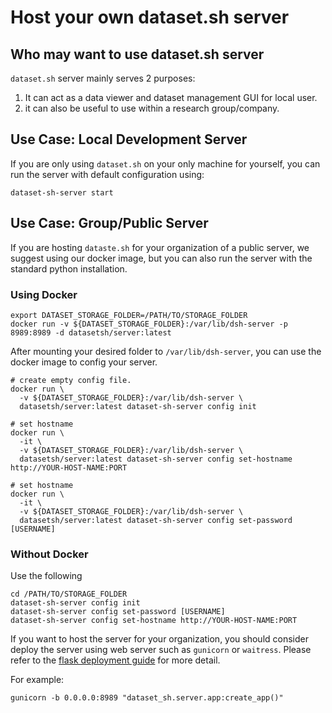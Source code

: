 # Host your own dataset.sh server

## Who may want to use dataset.sh server

`dataset.sh` server mainly serves 2 purposes:

1. It can act as a data viewer and dataset management GUI for local user.
2. it can also be useful to use within a research group/company.

## Use Case: Local Development Server

If you are only using `dataset.sh` on your only machine for yourself, you can run the server with default configuration
using:

```shell
dataset-sh-server start
```

## Use Case: Group/Public Server

If you are hosting `dataste.sh` for your organization of a public server, we suggest using our docker image, but you can
also run the server with the standard python installation.

### Using Docker

```shell
export DATASET_STORAGE_FOLDER=/PATH/TO/STORAGE_FOLDER
docker run -v ${DATASET_STORAGE_FOLDER}:/var/lib/dsh-server -p 8989:8989 -d datasetsh/server:latest
```

After mounting your desired folder to `/var/lib/dsh-server`, you can use the docker image to config your server.

```shell
# create empty config file.
docker run \
  -v ${DATASET_STORAGE_FOLDER}:/var/lib/dsh-server \
  datasetsh/server:latest dataset-sh-server config init

# set hostname
docker run \ 
  -it \ 
  -v ${DATASET_STORAGE_FOLDER}:/var/lib/dsh-server \
  datasetsh/server:latest dataset-sh-server config set-hostname http://YOUR-HOST-NAME:PORT

# set hostname
docker run \ 
  -it \ 
  -v ${DATASET_STORAGE_FOLDER}:/var/lib/dsh-server \
  datasetsh/server:latest dataset-sh-server config set-password [USERNAME]
```

### Without Docker

Use the following

```shell
cd /PATH/TO/STORAGE_FOLDER
dataset-sh-server config init
dataset-sh-server config set-password [USERNAME]
dataset-sh-server config set-hostname http://YOUR-HOST-NAME:PORT
```

If you want to host the server for your organization, you should consider deploy the server using web server such
as  `gunicorn` or `waitress`. Please refer to
the [flask deployment guide](https://flask.palletsprojects.com/en/3.0.x/deploying/) for more detail.

For example:

```shell
gunicorn -b 0.0.0.0:8989 "dataset_sh.server.app:create_app()"
```
